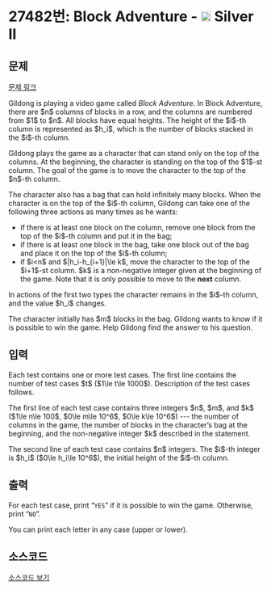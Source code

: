 # 27482번: Block Adventure - <img src="https://static.solved.ac/tier_small/9.svg" style="height:20px" /> Silver II

<!-- performance -->

<!-- 문제 제출 후 깃허브에 푸시를 했을 때 제출한 코드의 성능이 입력될 공간입니다.-->

<!-- end -->

## 문제

[문제 링크](https://boj.kr/27482)

<p>Gildong is playing a video game called <em>Block Adventure</em>. In Block Adventure, there are $n$ columns of blocks in a row, and the columns are numbered from $1$ to $n$. All blocks have equal heights. The height of the $i$-th column is represented as $h_i$, which is the number of blocks stacked in the $i$-th column.</p>

<p>Gildong plays the game as a character that can stand only on the top of the columns. At the beginning, the character is standing on the top of the $1$-st column. The goal of the game is to move the character to the top of the $n$-th column.</p>

<p>The character also has a bag that can hold infinitely many blocks. When the character is on the top of the $i$-th column, Gildong can take one of the following three actions as many times as he wants:</p>

<ul>
<li>if there is at least one block on the column, remove one block from the top of the $i$-th column and put it in the bag;</li>
<li>if there is at least one block in the bag, take one block out of the bag and place it on the top of the $i$-th column;</li>
<li>if $i&lt;n$ and $|h_i-h_{i+1}|\le k$, move the character to the top of the $i+1$-st column. $k$ is a non-negative integer given at the beginning of the game. Note that it is only possible to move to the <strong>next</strong> column.</li>
</ul>

<p>In actions of the first two types the character remains in the $i$-th column, and the value $h_i$ changes.</p>

<p>The character initially has $m$ blocks in the bag. Gildong wants to know if it is possible to win the game. Help Gildong find the answer to his question.</p>

## 입력

<p>Each test contains one or more test cases. The first line contains the number of test cases $t$ ($1\le t\le 1000$). Description of the test cases follows.</p>

<p>The first line of each test case contains three integers $n$, $m$, and $k$ ($1\le n\le 100$, $0\le m\le 10^6$, $0\le k\le 10^6$) --- the number of columns in the game, the number of blocks in the character’s bag at the beginning, and the non-negative integer $k$ described in the statement.</p>

<p>The second line of each test case contains $n$ integers. The $i$-th integer is $h_i$ ($0\le h_i\le 10^6$), the initial height of the $i$-th column.</p>

## 출력

<p>For each test case, print “<code>YES</code>” if it is possible to win the game. Otherwise, print “<code>NO</code>”.</p>

<p>You can print each letter in any case (upper or lower).</p>

## 소스코드

[소스코드 보기](Block%20Adventure.py)
